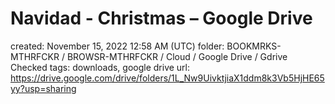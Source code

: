 # Navidad - Christmas – Google Drive

created: November 15, 2022 12:58 AM (UTC)
folder: BOOKMRKS-MTHRFCKR / BROWSR-MTHRFCKR / Cloud / Google Drive / Gdrive Checked
tags: downloads, google drive
url: https://drive.google.com/drive/folders/1L_Nw9UivktjiaX1ddm8k3Vb5HjHE65yy?usp=sharing